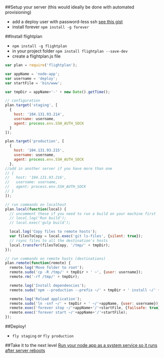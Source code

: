 ##Setup your server
(this would ideally be done with automated provisioning)
- add a deploy user with password-less ssh [see this gist](https://gist.github.com/learncodeacademy/3cdb928c9314f98404d0)
- install forever `npm install -g forever`

##Install flightplan
- `npm install -g flightplan`
- in your project folder `npm install flightplan --save-dev`
- create a flightplan.js file

```javascript
var plan = require('flightplan');

var appName = 'node-app';
var username = 'deploy';
var startFile = 'bin/www';

var tmpDir = appName+'-' + new Date().getTime();

// configuration
plan.target('staging', [
  {
    host: '104.131.93.214',
    username: username,
    agent: process.env.SSH_AUTH_SOCK
  }
]);

plan.target('production', [
  {
    host: '104.131.93.215',
    username: username,
    agent: process.env.SSH_AUTH_SOCK
  },
//add in another server if you have more than one
// {
//   host: '104.131.93.216',
//   username: username,
//   agent: process.env.SSH_AUTH_SOCK
// }
]);

// run commands on localhost
plan.local(function(local) {
  // uncomment these if you need to run a build on your machine first
  // local.log('Run build');
  // local.exec('gulp build');

  local.log('Copy files to remote hosts');
  var filesToCopy = local.exec('git ls-files', {silent: true});
  // rsync files to all the destination's hosts
  local.transfer(filesToCopy, '/tmp/' + tmpDir);
});

// run commands on remote hosts (destinations)
plan.remote(function(remote) {
  remote.log('Move folder to root');
  remote.sudo('cp -R /tmp/' + tmpDir + ' ~', {user: username});
  remote.rm('-rf /tmp/' + tmpDir);

  remote.log('Install dependencies');
  remote.sudo('npm --production --prefix ~/' + tmpDir + ' install ~/' + tmpDir, {user: username});

  remote.log('Reload application');
  remote.sudo('ln -snf ~/' + tmpDir + ' ~/'+appName, {user: username});
  remote.exec('forever stop ~/'+appName+'/'+startFile, {failsafe: true});
  remote.exec('forever start ~/'+appName+'/'+startFile);
});
```

##Deploy!
- `fly staging` or `fly production`

##Take it to the next level
[Run your node app as a system service so it runs after server reboots](https://gist.github.com/learncodeacademy/3a96aa1226c769adba39)

